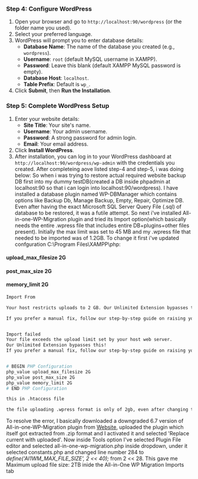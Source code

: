 
### Step 4: Configure WordPress
1. Open your browser and go to `http://localhost:90/wordpress` (or the folder name you used).
2. Select your preferred language.
3. WordPress will prompt you to enter database details:
   - **Database Name**: The name of the database you created (e.g., `wordpress`).
   - **Username**: `root` (default MySQL username in XAMPP).
   - **Password**: Leave this blank (default XAMPP MySQL password is empty).
   - **Database Host**: `localhost`.
   - **Table Prefix**: Default is `wp_`.
4. Click **Submit**, then **Run the Installation**.

### Step 5: Complete WordPress Setup
1. Enter your website details:
   - **Site Title**: Your site's name.
   - **Username**: Your admin username.
   - **Password**: A strong password for admin login.
   - **Email**: Your email address.
2. Click **Install WordPress**.
3. After installation, you can log in to your WordPress dashboard at `http://localhost:90/wordpress/wp-admin` with the credentials you created.
After completeing aove listed step-4 and step-5, i was doing below:
So when i was trying to restore actual required website backup DB first into my dummy testDB(created a DB inside phpadmin at localhost:90 so that i can login into localhost:90/wordpress).
I have installed a database plugin named WP-DBManager which contains options like Backup Db, Manage Backup, Empty, Repair, Optimize DB.
Even after having the exact Microsoft SQL Server Query File (.sql) of database to be restored, it was a futile attempt.
So next i've installed All-in-one-WP-Migration plugin and tried its Import option(which basically needs the entire .wpress file that includes entire DB+plugins+other files present).
Initially the max limit was set to 45 MB and my .wpress file that needed to be imported was of 1.2GB. 
To change it first i've updated confguration C:\Program Files\XAMPP\php:
#### upload_max_filesize 2G
#### post_max_size 2G
#### memory_limit 2G

```bash
Import From

Your host restricts uploads to 2 GB. Our Unlimited Extension bypasses this!

If you prefer a manual fix, follow our step-by-step guide on raising your upload limit.


Import failed
Your file exceeds the upload limit set by your host web server.
Our Unlimited Extension bypasses this!
If you prefer a manual fix, follow our step-by-step guide on raising your upload limit.


# BEGIN PHP Configuration
php_value upload_max_filesize 2G
php_value post_max_size 2G
php_value memory_limit 2G
# END PHP Configuration

this in .htaccess file

the file uploading .wpress format is only of 2gb, even after changing the php.ini conf files to take max file size upload to 2gb and memory im still getting the error
```

To resolve the error, I basically downloaded a downgraded 6.7 version of All-in-one-WP-Migration plugin from [Website](https://mega.nz/file/A8JFkTQK#5i5RRxJxMg4Iu2Y6KxpY30BjShPmCSZhlaTGC6qj5mk), uploaded the plugin which itself got extracted from .zip format and I activated it and selected 'Replace current with uploaded'.
Now inside Tools option I've selected Plugin File editor and selected all-in-one-wp-migration.php inside dropdown, under it selected constants.php and changed line number 284 to *define('AI1WM_MAX_FILE_SIZE', 2 << 40);* from 2 << 28.
This gave me Maximum upload file size: 2TB inide the All-in-One WP Migration Imports tab
